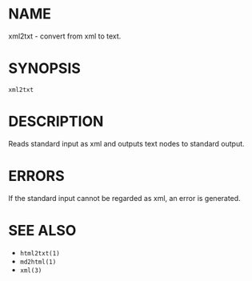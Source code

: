 # NAME
xml2txt - convert from xml to text.

# SYNOPSIS

    xml2txt

# DESCRIPTION
Reads standard input as xml and outputs text nodes to standard output.

# ERRORS
If the standard input cannot be regarded as xml, an error is generated.

# SEE ALSO
- `html2txt(1)`
- `md2html(1)`
- `xml(3)`
